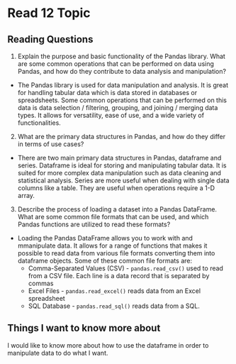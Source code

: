 # Read 12 Topic

## Reading Questions
1. Explain the purpose and basic functionality of the Pandas library. What are some common operations that can be performed on data using Pandas, and how do they contribute to data analysis and manipulation?
- The Pandas library is used for data manipulation and analysis. It is great for handling tabular data which is data stored in databases or spreadsheets. Some common operations that can be performed on this data is data selection / filtering, grouping, and joining / merging data types. It allows for versatility, ease of use, and a wide variety of functionalities. 

2. What are the primary data structures in Pandas, and how do they differ in terms of use cases?
- There are two main primary data structures in Pandas, dataframe and series. Dataframe is ideal for storing and manipulating tabular data. It is suited for more complex data manipulation such as data cleaning and statistical analysis. Series are more useful when dealing with single data columns like a table. They are useful when operations require a 1-D array. 

3. Describe the process of loading a dataset into a Pandas DataFrame. What are some common file formats that can be used, and which Pandas functions are utilized to read these formats?
- Loading the Pandas DataFrame allows you to work with and mmanipulate data. It allows for a range of functions that makes it possible to read data from various file formats converting them into dataframe objects. Some of these common file formats are:
    * Comma-Separated Values (CSV) - `pandas.read_csv()` used to read from a CSV file. Each line is a data record that is separated by commas
    * Excel Files - `pandas.read_excel()` reads data from an Excel spreadsheet
    * SQL Database - `pandas.read_sql()` reads data from a SQL. 

## Things I want to know more about
I would like to know more about how to use the dataframe in order to manipulate data to do what I want. 